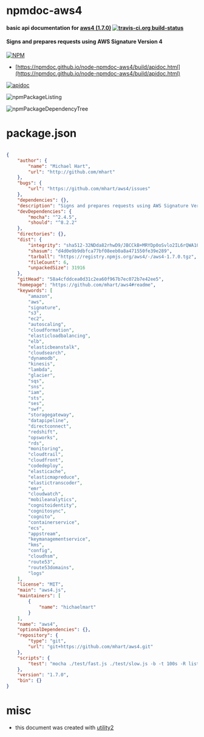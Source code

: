 # npmdoc-aws4

#### basic api documentation for  [aws4 (1.7.0)](https://github.com/mhart/aws4#readme)  [![travis-ci.org build-status](https://api.travis-ci.org/npmdoc/node-npmdoc-aws4.svg)](https://travis-ci.org/npmdoc/node-npmdoc-aws4)

#### Signs and prepares requests using AWS Signature Version 4

[![NPM](https://nodei.co/npm/aws4.png?downloads=true&downloadRank=true&stars=true)](https://www.npmjs.com/package/aws4)

- [https://npmdoc.github.io/node-npmdoc-aws4/build/apidoc.html](https://npmdoc.github.io/node-npmdoc-aws4/build/apidoc.html)

[![apidoc](https://npmdoc.github.io/node-npmdoc-aws4/build/screenshot.buildCi.browser.%252Ftmp%252Fbuild%252Fapidoc.html.png)](https://npmdoc.github.io/node-npmdoc-aws4/build/apidoc.html)

![npmPackageListing](https://npmdoc.github.io/node-npmdoc-aws4/build/screenshot.npmPackageListing.svg)

![npmPackageDependencyTree](https://npmdoc.github.io/node-npmdoc-aws4/build/screenshot.npmPackageDependencyTree.svg)



# package.json

```json

{
    "author": {
        "name": "Michael Hart",
        "url": "http://github.com/mhart"
    },
    "bugs": {
        "url": "https://github.com/mhart/aws4/issues"
    },
    "dependencies": {},
    "description": "Signs and prepares requests using AWS Signature Version 4",
    "devDependencies": {
        "mocha": "^2.4.5",
        "should": "^8.2.2"
    },
    "directories": {},
    "dist": {
        "integrity": "sha512-32NDda82rhwD9/JBCCkB+MRYDp0oSvlo2IL6rQWA10PQi7tDUM3eqMSltXmY+Oyl/7N3P3qNtAlv7X0d9bI28w==",
        "shasum": "d4d0e9b9dbfca77bf08eeb0a8a471550fe39e289",
        "tarball": "https://registry.npmjs.org/aws4/-/aws4-1.7.0.tgz",
        "fileCount": 6,
        "unpackedSize": 31916
    },
    "gitHead": "58a4cfddcea0d31c2ea60f967b7ec072b7e42ee5",
    "homepage": "https://github.com/mhart/aws4#readme",
    "keywords": [
        "amazon",
        "aws",
        "signature",
        "s3",
        "ec2",
        "autoscaling",
        "cloudformation",
        "elasticloadbalancing",
        "elb",
        "elasticbeanstalk",
        "cloudsearch",
        "dynamodb",
        "kinesis",
        "lambda",
        "glacier",
        "sqs",
        "sns",
        "iam",
        "sts",
        "ses",
        "swf",
        "storagegateway",
        "datapipeline",
        "directconnect",
        "redshift",
        "opsworks",
        "rds",
        "monitoring",
        "cloudtrail",
        "cloudfront",
        "codedeploy",
        "elasticache",
        "elasticmapreduce",
        "elastictranscoder",
        "emr",
        "cloudwatch",
        "mobileanalytics",
        "cognitoidentity",
        "cognitosync",
        "cognito",
        "containerservice",
        "ecs",
        "appstream",
        "keymanagementservice",
        "kms",
        "config",
        "cloudhsm",
        "route53",
        "route53domains",
        "logs"
    ],
    "license": "MIT",
    "main": "aws4.js",
    "maintainers": [
        {
            "name": "hichaelmart"
        }
    ],
    "name": "aws4",
    "optionalDependencies": {},
    "repository": {
        "type": "git",
        "url": "git+https://github.com/mhart/aws4.git"
    },
    "scripts": {
        "test": "mocha ./test/fast.js ./test/slow.js -b -t 100s -R list"
    },
    "version": "1.7.0",
    "bin": {}
}
```



# misc
- this document was created with [utility2](https://github.com/kaizhu256/node-utility2)
